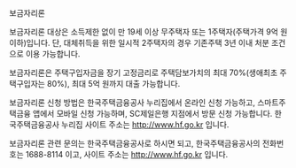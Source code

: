 보금자리론

보금자리론 대상은 소득제한 없이 만 19세 이상 무주택자 또는 1주택자(주택가격 9억 원 이하)입니다. 단, 대체취득을 위한 일시적 2주택자의 경우 기존주택 3년 이내 처분 조건으로 이용 가능합니다.

보금자리론은 주택구입자금을 장기 고정금리로 주택담보가치의 최대 70%(생애최초 주택구입자는 80%), 최대 5억 원까지 대출 가능합니다.

보금자리론 신청 방법은 한국주택금융공사 누리집에서 온라인 신청 가능하고, 스마트주택금융 앱에서 모바일 신청 가능하며, SC제일은행 지점에서 방문 신청 가능합니다. 한국주택금융공사 누리집 사이트 주소는 http://www.hf.go.kr 입니다.

보금자리론 관련 문의는 한국주택금융공사로 하시면 되고, 한국주택금융공사의 전화번호는 1688-8114 이고, 사이트 주소는 http://www.hf.go.kr 입니다.